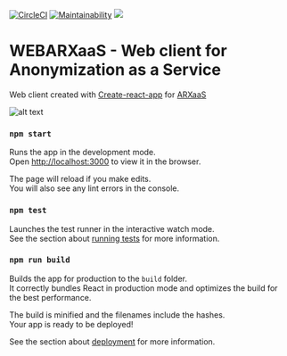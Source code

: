 [![CircleCI](https://circleci.com/gh/navikt/WebARXaaS.svg?style=svg)](https://circleci.com/gh/navikt/WebARXaaS)
[![Maintainability](https://api.codeclimate.com/v1/badges/ae28dd0a399322c9e9b6/maintainability)](https://codeclimate.com/github/navikt/WebARXaaS/maintainability)
<a href="https://codeclimate.com/github/navikt/WebARXaaS/test_coverage"><img src="https://api.codeclimate.com/v1/badges/ae28dd0a399322c9e9b6/test_coverage" /></a>

# WEBARXaaS - Web client for Anonymization as a Service

Web client created with [Create-react-app](https://github.com/facebook/create-react-app) for [ARXaaS](https://github.com/navikt/ARXaaS)

![alt text](https://user-images.githubusercontent.com/22790770/60017679-a2f28700-9689-11e9-957a-32b335893fb9.png "Example gui picture")

### `npm start`

Runs the app in the development mode.<br>
Open [http://localhost:3000](http://localhost:3000) to view it in the browser.

The page will reload if you make edits.<br>
You will also see any lint errors in the console.

### `npm test`

Launches the test runner in the interactive watch mode.<br>
See the section about [running tests](https://facebook.github.io/create-react-app/docs/running-tests) for more information.

### `npm run build`

Builds the app for production to the `build` folder.<br>
It correctly bundles React in production mode and optimizes the build for the best performance.

The build is minified and the filenames include the hashes.<br>
Your app is ready to be deployed!

See the section about [deployment](https://facebook.github.io/create-react-app/docs/deployment) for more information.
